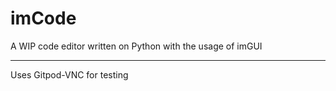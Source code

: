# imCode
A WIP code editor written on Python with the usage of imGUI

___
Uses Gitpod-VNC for testing
